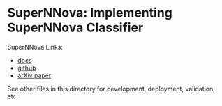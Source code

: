 # SuperNNova: Implementing SuperNNova Classifier

SuperNNova Links:

- [docs](https://supernnova.readthedocs.io/en/latest/index.html)
- [github](https://github.com/supernnova/SuperNNova)
- [arXiv paper](https://arxiv.org/pdf/1901.06384.pdf)

See other files in this directory for development, deployment, validation, etc.
